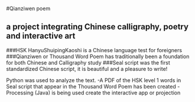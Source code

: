 #Qianziwen poem 
## a project integrating Chinese calligraphy, poetry and interactive art

###HSK HanyuShuipingKaoshi is a Chinese language test for foreigners
###Qianziwen or Thousand Word Poem has traditionally been a foundation for both Chinese and Calligraphy study
###Seal script was the first standardized Chinese script, it is beautiful and a pleasure to write!

Python was used to analyze the text.
-A PDF of the HSK level 1 words in Seal script that appear in the Thousand Word Poem has been created
-Processing (Java) is being used create the interactive app or projection
